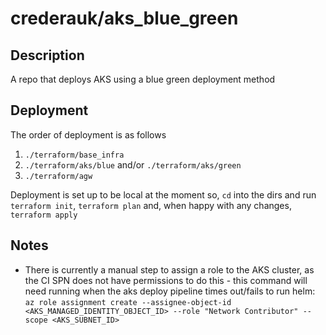 # crederauk/aks_blue_green

## Description 
A repo that deploys AKS using a blue green deployment method

## Deployment

The order of deployment is as follows
1. `./terraform/base_infra`
2. `./terraform/aks/blue` and/or  `./terraform/aks/green`
3. `./terraform/agw`

Deployment is set up to be local at the moment so, `cd` into the dirs and run `terraform init`, `terraform plan` and, when happy with any changes, `terraform apply`

## Notes
* There is currently a manual step to assign a role to the AKS cluster, as the CI SPN does not have permissions to do this - this command will need running when the aks deploy pipeline times out/fails to run helm: `az role assignment create --assignee-object-id <AKS_MANAGED_IDENTITY_OBJECT_ID> --role "Network Contributor" --scope <AKS_SUBNET_ID>`
